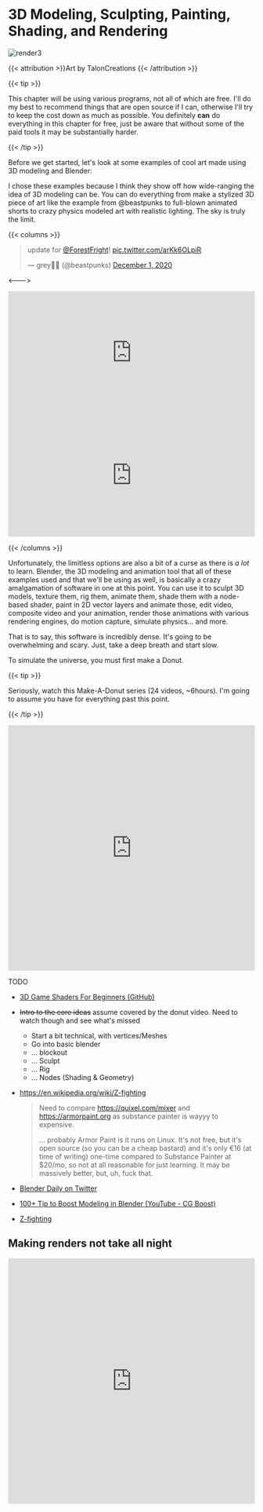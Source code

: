 # 3D Modeling, Sculpting, Painting, Shading, and Rendering



![render3](/nonfree/character/render3.gif)

{{< attribution >}}Art by TalonCreations {{< /attribution >}}

{{< tip >}}

This chapter will be using various programs, not all of which are free. I'll do my best to recommend things that are open source if I can, otherwise I'll try to keep the cost down as much as possible. You definitely **can** do everything in this chapter for free, just be aware that without some of the paid tools it may be substantially harder.

{{< /tip >}}



Before we get started, let's look at some examples of cool art made using 3D modeling and Blender:

I chose these examples because I think they show off how wide-ranging the idea of 3D modeling can be. You can do everything from make a stylized 3D piece of art like the example from @beastpunks to full-blown animated shorts to crazy physics modeled art with realistic lighting. The sky is truly the limit.

{{< columns >}}

<blockquote class="twitter-tweet"><p lang="en" dir="ltr">update for <a href="https://twitter.com/ForestFright?ref_src=twsrc%5Etfw">@ForestFright</a>! <a href="https://t.co/arKk6OLpiR">pic.twitter.com/arKk6OLpiR</a></p>&mdash; grey🌿🐺 (@beastpunks) <a href="https://twitter.com/beastpunks/status/1333837379476606979?ref_src=twsrc%5Etfw">December 1, 2020</a></blockquote> <script async src="https://platform.twitter.com/widgets.js" charset="utf-8"></script>

<--->

<iframe width="100%" height="250" src="https://www.youtube.com/embed/WhWc3b3KhnY" frameborder="0" allow="accelerometer; autoplay; clipboard-write; encrypted-media; gyroscope; picture-in-picture" allowfullscreen></iframe>

<iframe width="100%" height="250" src="https://www.youtube.com/embed/nU6PF8vuEBk" frameborder="0" allow="accelerometer; autoplay; clipboard-write; encrypted-media; gyroscope; picture-in-picture" allowfullscreen></iframe>

{{< /columns >}}

Unfortunately, the limitless options are also a bit of a curse as there is *a lot* to learn. Blender, the 3D modeling and animation tool that all of these examples used and that we'll be using as well, is basically a crazy amalgamation of software in one at this point. You can use it to sculpt 3D models, texture them, rig them, animate them, shade them with a node-based shader, paint in 2D vector layers and animate those, edit video, composite video and your animation, render those animations with various rendering engines, do motion capture, simulate physics... and more.

That is to say, this software is incredibly dense. It's going to be overwhelming and scary. Just, take a deep breath and start slow.

To simulate the universe, you must first make a Donut.

{{< tip >}}

Seriously, watch this Make-A-Donut series (24 videos, ~6hours). I'm going to assume you have for everything past this point.

{{< /tip >}}

<iframe width="100%" height="500" src="https://www.youtube.com/embed/NyJWoyVx_XI?list=PLjEaoINr3zgEq0u2MzVgAaHEBt--xLB6U" frameborder="0" allow="accelerometer; autoplay; clipboard-write; encrypted-media; gyroscope; picture-in-picture" allowfullscreen></iframe>



TODO

* [3D Game Shaders For Beginners (GitHub)](https://github.com/lettier/3d-game-shaders-for-beginners)

* ~~Intro to the core ideas~~ assume covered by the donut video. Need to watch though and see what's missed

  * Start a bit technical, with vertices/Meshes
  * Go into basic blender
  * ... blockout
  * ... Sculpt
  * ... Rig
  * ... Nodes (Shading & Geometry)

* https://en.wikipedia.org/wiki/Z-fighting
  
  > Need to compare https://quixel.com/mixer and https://armorpaint.org as substance painter is wayyy to expensive.
  >
  > ... probably Armor Paint is it runs on Linux. It's not free, but it's open source (so you can be a cheap bastard) and it's only €16 (at time of writing) one-time compared to Substance Painter at $20/mo, so not at all reasonable for just learning. It may be massively better, but, uh, fuck that.

* [Blender Daily on Twitter](https://twitter.com/BlenderDaily)

* [100+ Tip to Boost Modeling in Blender (YouTube - CG Boost)](https://www.youtube.com/watch?v=JMBMHSca_j0)

* [Z-fighting](https://en.wikipedia.org/wiki/Z-fighting)

## Making renders not take all night

<iframe width="100%" height="500" src="https://www.youtube.com/embed/FELLdJgNihc" title="YouTube video player" frameborder="0" allow="accelerometer; autoplay; clipboard-write; encrypted-media; gyroscope; picture-in-picture" allowfullscreen></iframe>
